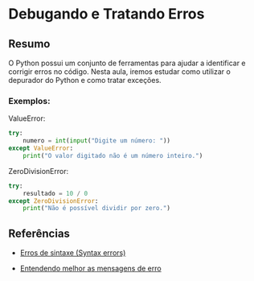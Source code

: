 # Debugando e Tratando Erros

## Resumo

O Python possui um conjunto de ferramentas para ajudar a identificar e corrigir erros no código. Nesta aula, iremos estudar como utilizar o depurador do Python e como tratar exceções.

### Exemplos:

ValueError:

```python
try:
    numero = int(input("Digite um número: "))
except ValueError:
    print("O valor digitado não é um número inteiro.")
```

ZeroDivisionError:

```python
try:
    resultado = 10 / 0
except ZeroDivisionError:
    print("Não é possível dividir por zero.")
```

## Referências

- [Erros de sintaxe (Syntax errors)](https://panda.ime.usp.br/panda/static/pensepy/Appendices/app_a.html)

- [Entendendo melhor as mensagens de erro](https://pythonhelp.wordpress.com/2012/12/31/deu-erro-e-agora-o-que-eu-faco/)